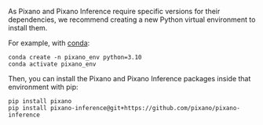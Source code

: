 As Pixano and Pixano Inference require specific versions for their dependencies, we recommend creating a new Python virtual environment to install them.

For example, with <a href="https://conda.io/projects/conda/en/latest/user-guide/install/index.html" target="_blank">conda</a>:

```shell
conda create -n pixano_env python=3.10
conda activate pixano_env
```

Then, you can install the Pixano and Pixano Inference packages inside that environment with pip:

```shell
pip install pixano
pip install pixano-inference@git+https://github.com/pixano/pixano-inference
```